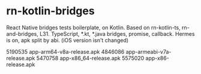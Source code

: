 # rn-kotlin-bridges

React Native bridges tests boilerplate, on Kotlin.
Based on rn-kotlin-ts, rn-and-bridges, L31.
TypeScript, *.kt, *.java bridges, promise, callback.
Hermes is on, apk split by abi.
(iOS version isn't changed)

5190535 app-arm64-v8a-release.apk
4846086 app-armeabi-v7a-release.apk
5470758 app-x86_64-release.apk
5575020 app-x86-release.apk
